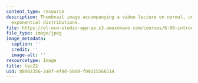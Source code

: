 ```yaml
---
content_type: resource
description: Thumbnail image accompanying a video lecture on normal, uniform, and
  exponential distributions.
file: https://ol-ocw-studio-app-qa.s3.amazonaws.com/courses/6-00-introduction-to-computer-science-and-programming-fall-2008/880023562a6fef485b60f09215566514_lec22.jpg
file_type: image/jpeg
image_metadata:
  caption: ''
  credit: ''
  image-alt: ''
resourcetype: Image
title: lec22
uid: 88002356-2a6f-ef48-5b60-f09215566514
---
```

